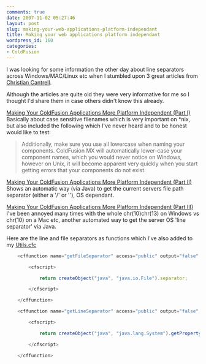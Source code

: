 ```yaml
---
comments: true
date: 2007-11-02 05:27:46
layout: post
slug: making-your-web-applications-platform-independant
title: Making your web applications platform independant
wordpress_id: 160
categories:
- ColdFusion
---
```


I was looking for some information the other day about line separators across Windows/MAC/Linux etc when I stumbled upon 3 great articles from [Christian Cantrell](http://weblogs.macromedia.com/cantrell/).

Although the articles are quite old they were very informative for me so I thought I'd share them in case others didn't know this already.

[Making Your ColdFusion Applications More Platform Independent (Part I)](http://weblogs.macromedia.com/cantrell/archives/2003/03/making_your_col.cfm)
Basically about case sensitive filenames which is very important on *nix, but also included the following which I've never heard and to be honest would like to test:



> Additionally, make sure you use all lowercase when naming your components. ColdFusion MX will automatically lower-case your component names, which you would never notice on Windows, however on Unix, it will become apparent very quickly when you start getting errors that your components do not exist.



[Making Your ColdFusion Applications More Platform Independent (Part II)](http://weblogs.macromedia.com/cantrell/archives/2003/03/making_your_col_1.cfm)
Shows an automatic way (via Java) to get the current servers file path separator (either a '/' or '\'), OS dependant.

[Making Your ColdFusion Applications More Platform Independent (Part III)](http://weblogs.macromedia.com/cantrell/archives/2005/07/making_your_col_2.cfm)
I've been annoyed many times with the whole chr(10)chr(13) on Windows vs chr(10) on a Mac etc, another automated way to get the server OS 'line separator' via Java.

Here are the line and file separators as functions which I've also added to my [Utils.cfc](http://www.chapter31.com/utilscfc/)

``` javascript
	<cffunction name="getFileSeparator" access="public" output="false" returntype="string" hint="Returns the system file path separator">

		<cfscript>

			return createObject("java", "java.io.File").separator;

		</cfscript>

	</cffunction>

	<cffunction name="getLineSeparator" access="public" output="false" returntype="string" hint="Returns the system line separator">

		<cfscript>

			return createObject("java", "java.lang.System").getProperty("line.separator");

		</cfscript>

	</cffunction>
```
